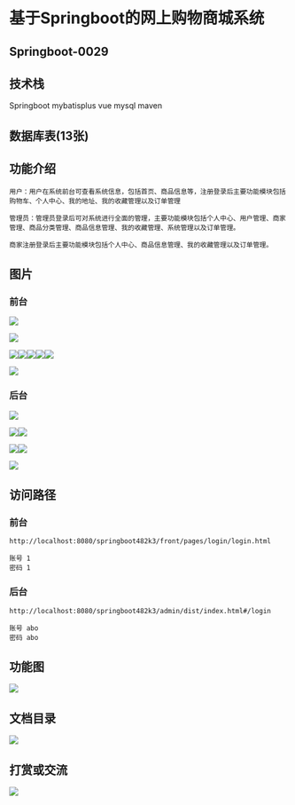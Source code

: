 # 基于Springboot的网上购物商城系统

## Springboot-0029



## 技术栈

Springboot mybatisplus vue mysql maven



## 数据库表(13张)



## 功能介绍

```properties
用户：用户在系统前台可查看系统信息，包括首页、商品信息等，注册登录后主要功能模块包括购物车、个人中心、我的地址、我的收藏管理以及订单管理

管理员：管理员登录后可对系统进行全面的管理，主要功能模块包括个人中心、用户管理、商家管理、商品分类管理、商品信息管理、我的收藏管理、系统管理以及订单管理。

商家注册登录后主要功能模块包括个人中心、商品信息管理、我的收藏管理以及订单管理。
```



## 图片

### 前台

![](./images/1.jpg)

![](./images/2.jpg)





![](./images/3.jpg)![](./images/4.jpg)![](./images/5.jpg)![](./images/6.jpg)![](./images/7.jpg)

![](./images/8.jpg)

### 后台

![](./images/9.jpg)

![](./images/10.jpg)![](./images/11.jpg)

![](./images/12.jpg)![](./images/13.jpg)

![](./images/14.jpg)

## 访问路径

### 前台

```properties
http://localhost:8080/springboot482k3/front/pages/login/login.html

账号 1
密码 1
```

### 后台

```properties
http://localhost:8080/springboot482k3/admin/dist/index.html#/login

账号 abo
密码 abo
```





## 功能图

![](./images/gn.png)



## 文档目录

![](./images/wd.jpg)



## 打赏或交流

![](./images/vx.jpg)








